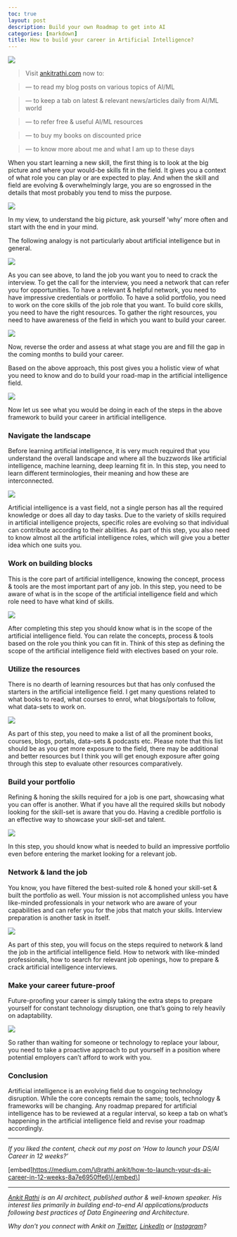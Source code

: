 ```yaml
---
toc: true
layout: post
description: Build your own Roadmap to get into AI
categories: [markdown]
title: How to build your career in Artificial Intelligence?
---
```


![](https://cdn-images-1.medium.com/max/1200/1*2R90ZlbJ7KTH_92WX1PWMw.jpeg)

> Visit [ankitrathi.com](http://ankitrathi.com/) now to:

> — to read my blog posts on various topics of AI/ML

> — to keep a tab on latest & relevant news/articles daily from AI/ML world

> — to refer free & useful AI/ML resources

> — to buy my books on discounted price

> — to know more about me and what I am up to these days

When you start learning a new skill, the first thing is to look at the big picture and where your would-be skills fit in the field. It gives you a context of what role you can play or are expected to play. And when the skill and field are evolving & overwhelmingly large, you are so engrossed in the details that most probably you tend to miss the purpose.

![](https://cdn-images-1.medium.com/max/800/0*QaxMn8xlcddwkvqi)

In my view, to understand the big picture, ask yourself ‘why’ more often and start with the end in your mind.

The following analogy is not particularly about artificial intelligence but in general.

![](https://cdn-images-1.medium.com/max/800/1*ouBVb36WCi7rX-d0fPAyCA.png)

As you can see above, to land the job you want you to need to crack the interview. To get the call for the interview, you need a network that can refer you for opportunities. To have a relevant & helpful network, you need to have impressive credentials or portfolio. To have a solid portfolio, you need to work on the core skills of the job role that you want. To build core skills, you need to have the right resources. To gather the right resources, you need to have awareness of the field in which you want to build your career.

![](https://cdn-images-1.medium.com/max/800/0*C85AlKxUNOXhg5t6.png)

Now, reverse the order and assess at what stage you are and fill the gap in the coming months to build your career.

Based on the above approach, this post gives you a holistic view of what you need to know and do to build your road-map in the artificial intelligence field.

![](https://cdn-images-1.medium.com/max/800/0*WbImY9K7LGeWVuwb.png)

Now let us see what you would be doing in each of the steps in the above framework to build your career in artificial intelligence.

### Navigate the landscape

Before learning artificial intelligence, it is very much required that you understand the overall landscape and where all the buzzwords like artificial intelligence, machine learning, deep learning fit in. In this step, you need to learn different terminologies, their meaning and how these are interconnected.

![](https://cdn-images-1.medium.com/max/800/0*2qBWJu4k4DzJPDtg)

Artificial intelligence is a vast field, not a single person has all the required knowledge or does all day to day tasks. Due to the variety of skills required in artificial intelligence projects, specific roles are evolving so that individual can contribute according to their abilities. As part of this step, you also need to know almost all the artificial intelligence roles, which will give you a better idea which one suits you.

### Work on building blocks

This is the core part of artificial intelligence, knowing the concept, process & tools are the most important part of any job. In this step, you need to be aware of what is in the scope of the artificial intelligence field and which role need to have what kind of skills.

![](https://cdn-images-1.medium.com/max/800/0*1pF2NecfM710TOhU)

After completing this step you should know what is in the scope of the artificial intelligence field. You can relate the concepts, process & tools based on the role you think you can fit in. Think of this step as defining the scope of the artificial intelligence field with electives based on your role.

### Utilize the resources

There is no dearth of learning resources but that has only confused the starters in the artificial intelligence field. I get many questions related to what books to read, what courses to enrol, what blogs/portals to follow, what data-sets to work on.

![](https://cdn-images-1.medium.com/max/800/0*J-gdyoHb7cpG1CWm)

As part of this step, you need to make a list of all the prominent books, courses, blogs, portals, data-sets & podcasts etc. Please note that this list should be as you get more exposure to the field, there may be additional and better resources but I think you will get enough exposure after going through this step to evaluate other resources comparatively.

### Build your portfolio

Refining & honing the skills required for a job is one part, showcasing what you can offer is another. What if you have all the required skills but nobody looking for the skill-set is aware that you do. Having a credible portfolio is an effective way to showcase your skill-set and talent.

![](https://cdn-images-1.medium.com/max/800/0*UNlAoO0XDZSYjqE_)

In this step, you should know what is needed to build an impressive portfolio even before entering the market looking for a relevant job.

### Network & land the job

You know, you have filtered the best-suited role & honed your skill-set & built the portfolio as well. Your mission is not accomplished unless you have like-minded professionals in your network who are aware of your capabilities and can refer you for the jobs that match your skills. Interview preparation is another task in itself.

![](https://cdn-images-1.medium.com/max/800/0*xXI2-TjXfoCNb2AG)

As part of this step, you will focus on the steps required to network & land the job in the artificial intelligence field. How to network with like-minded professionals, how to search for relevant job openings, how to prepare & crack artificial intelligence interviews.

### Make your career future-proof

Future-proofing your career is simply taking the extra steps to prepare yourself for constant technology disruption, one that’s going to rely heavily on adaptability.

![](https://cdn-images-1.medium.com/max/800/0*pvNnfA6WFa2bX9Fs.jpeg)

So rather than waiting for someone or technology to replace your labour, you need to take a proactive approach to put yourself in a position where potential employers can’t afford to work with you.

### Conclusion

Artificial intelligence is an evolving field due to ongoing technology disruption. While the core concepts remain the same; tools, technology & frameworks will be changing. Any roadmap prepared for artificial intelligence has to be reviewed at a regular interval, so keep a tab on what’s happening in the artificial intelligence field and revise your roadmap accordingly.

------------------------------------------------------------------------

*If you liked the content, check out my post on ‘How to launch your DS/AI Career in 12 weeks?’*

\[embed\]https://medium.com/\@rathi.ankit/how-to-launch-your-ds-ai-career-in-12-weeks-8a7e6950ffe6\[/embed\]

------------------------------------------------------------------------

[*Ankit Rathi*](https://www.ankitrathi.com/) *is an AI architect, published author & well-known speaker. His interest lies primarily in building end-to-end AI applications/products following best practices of Data Engineering and Architecture.*

*Why don’t you connect with Ankit on* [*Twitter*](https://twitter.com/rathiankit)*,* [*LinkedIn*](https://www.linkedin.com/in/ankitrathi/) *or* [*Instagram*](https://instagram.com/ankitrathi/)*?*
